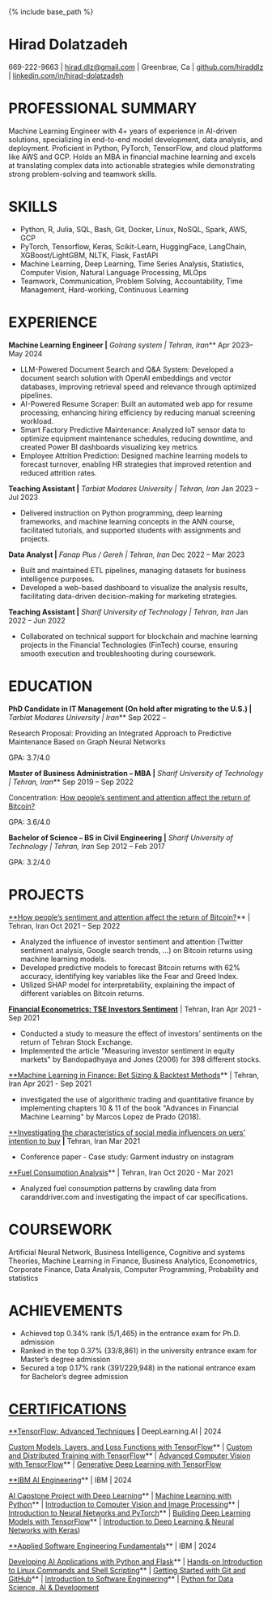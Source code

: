 {% include base_path %}
<!--- ---
 layout: archive
title: "CV"
permalink: /cv/
author_profile: true
redirect_from:
  - /resume
---

# 

Education
======
* Ph.D in Version Control Theory, GitHub University, 2018 (expected)
* M.S. in Jekyll, GitHub University, 2014
* B.S. in GitHub, GitHub University, 2012

Work experience
======
* Spring 2024: Academic Pages Collaborator
  * Github University
  * Duties includes: Updates and improvements to template
  * Supervisor: The Users

* Fall 2015: Research Assistant
  * Github University
  * Duties included: Merging pull requests
  * Supervisor: Professor Hub

* Summer 2015: Research Assistant
  * Github University
  * Duties included: Tagging issues
  * Supervisor: Professor Git
  
Skills
======
* Skill 1
* Skill 2
  * Sub-skill 2.1
  * Sub-skill 2.2
  * Sub-skill 2.3
* Skill 3

Publications
======
  <ul>{% for post in site.publications reversed %}
    {% include archive-single-cv.html %}
  {% endfor %}</ul>
  
Talks
======
  <ul>{% for post in site.talks reversed %}
    {% include archive-single-talk-cv.html  %}
  {% endfor %}</ul>
  
Teaching
======
  <ul>{% for post in site.teaching reversed %}
    {% include archive-single-cv.html %}
  {% endfor %}</ul>
  
Service and leadership
======
* Currently signed in to 43 different slack teams
--->

**Hirad Dolatzadeh**
======
669-222-9663 |  <hirad.dlz@gmail.com> | Greenbrae, Ca | [github.com/hiraddlz](https://github.com/hiraddlz) | [linkedin.com/in/hirad-dolatzadeh](https://www.linkedin.com/in/hirad-dolatzadeh)

**PROFESSIONAL SUMMARY**
======
Machine Learning Engineer with 4+ years of experience in AI-driven solutions, specializing in end-to-end model development, data analysis, and deployment. Proficient in Python, PyTorch, TensorFlow, and cloud platforms like AWS and GCP. Holds an MBA in financial machine learning and excels at translating complex data into actionable strategies while demonstrating strong problem-solving and teamwork skills.

**SKILLS**
======
- Python, R, Julia, SQL, Bash, Git, Docker, Linux, NoSQL, Spark, AWS, GCP
- PyTorch, Tensorflow, Keras, Scikit-Learn, HuggingFace, LangChain, XGBoost/LightGBM, NLTK, Flask, FastAPI
- Machine Learning, Deep Learning, Time Series Analysis, Statistics, Computer Vision, Natural Language Processing, MLOps
- Teamwork, Communication, Problem Solving, Accountability, Time Management, Hard-working, Continuous Learning

**EXPERIENCE**
======
**Machine Learning Engineer |** *Golrang system | Tehran, Iran***                                                                                       Apr 2023– May 2024

- LLM-Powered Document Search and Q&A System: Developed a document search solution with OpenAI embeddings and vector databases, improving retrieval speed and relevance through optimized pipelines.
- AI-Powered Resume Scraper: Built an automated web app for resume processing, enhancing hiring efficiency by reducing manual screening workload.
- Smart Factory Predictive Maintenance: Analyzed IoT sensor data to optimize equipment maintenance schedules, reducing downtime, and created Power BI dashboards visualizing key metrics.
- Employee Attrition Prediction: Designed machine learning models to forecast turnover, enabling HR strategies that improved retention and reduced attrition rates.

**Teaching Assistant |** *Tarbiat Modares University | Tehran, Iran*                                                                                      Jan 2023 – Jul 2023

- Delivered instruction on Python programming, deep learning frameworks, and machine learning concepts in the ANN course, facilitated tutorials, and supported students with assignments and projects.

**Data Analyst |** *Fanap Plus / Gereh | Tehran, Iran*                                                                                                          Dec 2022 – Mar 2023

- Built and maintained ETL pipelines, managing datasets for business intelligence purposes.
- Developed a web-based dashboard to visualize the analysis results, facilitating data-driven decision-making for marketing strategies.

**Teaching Assistant |** *Sharif University of Technology | Tehran, Iran*                                                                              Jan 2022 – Jun 2022

- Collaborated on technical support for blockchain and machine learning projects in the Financial Technologies (FinTech) course, ensuring smooth execution and troubleshooting during coursework. 

**EDUCATION**
======
**PhD Candidate in IT Management (On hold after migrating to the U.S.) |** *Tarbiat Modares University | Iran***                   Sep 2022 – 

Research Proposal: Providing an Integrated Approach to Predictive Maintenance Based on Graph Neural Networks

GPA: 3.7/4.0

**Master of Business Administration – MBA |** *Sharif University of Technology | Tehran, Iran***                                   Sep 2019 – Sep 2022

Concentration: [How people’s sentiment and attention affect the return of Bitcoin?](https://library.sharif.ir/parvan/resource/501394)

GPA: 3.6/4.0

**Bachelor of Science – BS in Civil Engineering |** *Sharif University of Technology | Tehran, Iran*                              Sep 2012 – Feb 2017

GPA: 3.2/4.0

**PROJECTS**
======
[**How people’s sentiment and attention affect the return of Bitcoin?](https://library.sharif.ir/parvan/resource/501394)** | Tehran, Iran                                                      Oct 2021 – Sep 2022

- Analyzed the influence of investor sentiment and attention (Twitter sentiment analysis, Google search trends, …) on Bitcoin returns using machine learning models.
- Developed predictive models to forecast Bitcoin returns with 62% accuracy, identifying key variables like the Fear and Greed Index.
- Utilized SHAP model for interpretability, explaining the impact of different variables on Bitcoin returns.

[**Financial Econometrics: TSE Investors Sentiment**](https://github.com/hiraddlz/MBA-Projects/tree/master/Financial%20econometrics/TSE%20Inverstors%20sentiments) | Tehran, Iran                                                                                 Apr 2021 - Sep 2021

- Conducted a study to measure the effect of investors’ sentiments on the return of Tehran Stock Exchange.
- Implemented the article "Measuring investor sentiment in equity markets" by Bandopadhyaya and Jones (2006) for 398 different stocks.

[**Machine Learning in Finance: Bet Sizing & Backtest Methods](https://github.com/hiraddlz/MBA-Projects/tree/master/Machine%20learning%20in%20finance)** | Tehran, Iran                                                             Apr 2021 - Sep 2021

- investigated the use of algorithmic trading and quantitative finance by implementing chapters 10 & 11 of the book "Advances in Financial Machine Learning" by Marcos Lopez de Prado (2018).

[**Investigating the characteristics of social media influencers on uers’ intention to buy](https://www.sid.ir/Fa/Seminar/ViewPaper.aspx?ID=96497) **|** Tehran, Iran                                       Mar 2021

- Conference paper - Case study: Garment industry on instagram

[**Fuel Consumption Analysis](https://github.com/hiraddlz/MBA-Projects/tree/master/Business%20analytics)** | Tehran, Iran                                                                                                                     Oct 2020 - Mar 2021

- Analyzed fuel consumption patterns by crawling data from caranddriver.com and investigating the impact of car specifications.

**COURSEWORK**
======
Artificial Neural Network, Business Intelligence, Cognitive and systems Theories, Machine Learning in Finance, Business Analytics, Econometrics, Corporate Finance, Data Analysis, Computer Programming, Probability and statistics

**ACHIEVEMENTS**
======
- Achieved top 0.34% rank (5/1,465) in the entrance exam for Ph.D. admission
- Ranked in the top 0.37% (33/8,861) in the university entrance exam for Master’s degree admission
- Secured a top 0.17% rank (391/229,948) in the national entrance exam for Bachelor’s degree admission

[**CERTIFICATIONS**](https://www.credly.com/users/hirad-dolatzadeh)
======
[**TensorFlow: Advanced Techniques](https://www.coursera.org/account/accomplishments/specialization/WE8BKL81B611) **|** DeepLearning.AI | 2024

[Custom Models, Layers, and Loss Functions with TensorFlow](https://www.coursera.org/account/accomplishments/verify/NV6V7BT9RDY5)** | [Custom and Distributed Training with TensorFlow](https://www.coursera.org/account/accomplishments/verify/9SDCKLOSNRIE)** | [Advanced Computer Vision with TensorFlow](https://www.coursera.org/account/accomplishments/verify/VFCC2SOP4Y0R)** | [Generative Deep Learning with TensorFlow](https://www.coursera.org/account/accomplishments/verify/LKS3XTHC5PMZ)

[**IBM AI Engineering](https://www.coursera.org/account/accomplishments/specialization/T5L0D1SNYDU6)** | IBM | 2024

[AI Capstone Project with Deep Learning](https://www.credly.com/badges/30173fce-a269-4d49-aaf4-ac9c014cabf6/public_url)** | [Machine Learning with Python](https://www.credly.com/badges/0c70c00c-726b-490e-b4ad-ab3b7603edb4/public_url)** | [Introduction to Computer Vision and Image Processing](https://www.credly.com/badges/b9b75365-f308-45c2-b743-d154f82498d9/public_url)** | [Introduction to Neural Networks and PyTorch](https://www.credly.com/badges/ee996e9c-998d-4b74-85ae-806ee76e8875/public_url)** | [Building Deep Learning Models with TensorFlow](https://www.credly.com/badges/9ccf078c-08e8-403a-b714-325e3cb28240/public_url)** | [Introduction to Deep Learning & Neural Networks with Keras](https://www.coursera.org/account/accomplishments/verify/XXCPSF9P5XJW))

[**Applied Software Engineering Fundamentals](https://www.coursera.org/account/accomplishments/specialization/FMQDUCYJ0U0P)** | IBM | 2024

[Developing AI Applications with Python and Flask](https://www.coursera.org/account/accomplishments/verify/WHODC7P46VS6)** | [Hands-on Introduction to Linux Commands and Shell Scripting](https://www.credly.com/badges/0632da84-5b7e-46c5-8898-9d406a3da2ec/public_url)** | [Getting Started with Git and GitHub](https://www.coursera.org/account/accomplishments/verify/ZF7T3HMNK7PY)** | [Introduction to Software Engineering](https://www.credly.com/badges/20b10eb1-fadd-4cc6-b263-e96d67070eb4/public_url)** | [Python for Data Science, AI & Development](https://www.credly.com/badges/44e5e0d8-f6cb-4723-af82-fc77b5f8f936/public_url)


